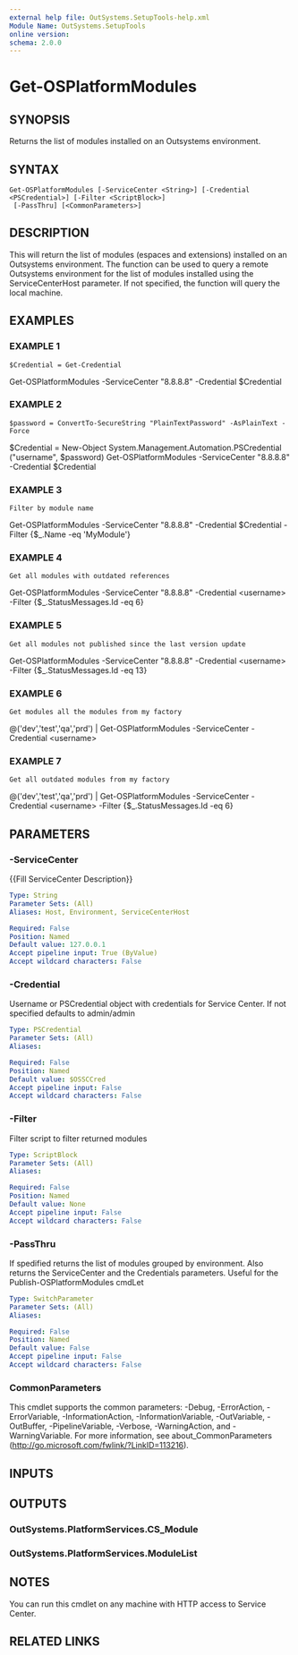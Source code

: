 ```yaml
---
external help file: OutSystems.SetupTools-help.xml
Module Name: OutSystems.SetupTools
online version:
schema: 2.0.0
---
```


# Get-OSPlatformModules

## SYNOPSIS
Returns the list of modules installed on an Outsystems environment.

## SYNTAX

```
Get-OSPlatformModules [-ServiceCenter <String>] [-Credential <PSCredential>] [-Filter <ScriptBlock>]
 [-PassThru] [<CommonParameters>]
```

## DESCRIPTION
This will return the list of modules (espaces and extensions) installed on an Outsystems environment.
The function can be used to query a remote Outsystems environment for the list of modules installed using the ServiceCenterHost parameter.
If not specified, the function will query the local machine.

## EXAMPLES

### EXAMPLE 1
```
$Credential = Get-Credential
```

Get-OSPlatformModules -ServiceCenter "8.8.8.8" -Credential $Credential

### EXAMPLE 2
```
$password = ConvertTo-SecureString "PlainTextPassword" -AsPlainText -Force
```

$Credential = New-Object System.Management.Automation.PSCredential ("username", $password)
Get-OSPlatformModules -ServiceCenter "8.8.8.8" -Credential $Credential

### EXAMPLE 3
```
Filter by module name
```

Get-OSPlatformModules -ServiceCenter "8.8.8.8" -Credential $Credential -Filter {$_.Name -eq 'MyModule'}

### EXAMPLE 4
```
Get all modules with outdated references
```

Get-OSPlatformModules -ServiceCenter "8.8.8.8" -Credential \<username\> -Filter {$_.StatusMessages.Id -eq 6}

### EXAMPLE 5
```
Get all modules not published since the last version update
```

Get-OSPlatformModules -ServiceCenter "8.8.8.8" -Credential \<username\> -Filter {$_.StatusMessages.Id -eq 13}

### EXAMPLE 6
```
Get modules all the modules from my factory
```

@('dev','test','qa','prd') | Get-OSPlatformModules -ServiceCenter -Credential \<username\>

### EXAMPLE 7
```
Get all outdated modules from my factory
```

@('dev','test','qa','prd') | Get-OSPlatformModules -ServiceCenter -Credential \<username\> -Filter {$_.StatusMessages.Id -eq 6}

## PARAMETERS

### -ServiceCenter
{{Fill ServiceCenter Description}}

```yaml
Type: String
Parameter Sets: (All)
Aliases: Host, Environment, ServiceCenterHost

Required: False
Position: Named
Default value: 127.0.0.1
Accept pipeline input: True (ByValue)
Accept wildcard characters: False
```

### -Credential
Username or PSCredential object with credentials for Service Center.
If not specified defaults to admin/admin

```yaml
Type: PSCredential
Parameter Sets: (All)
Aliases:

Required: False
Position: Named
Default value: $OSSCCred
Accept pipeline input: False
Accept wildcard characters: False
```

### -Filter
Filter script to filter returned modules

```yaml
Type: ScriptBlock
Parameter Sets: (All)
Aliases:

Required: False
Position: Named
Default value: None
Accept pipeline input: False
Accept wildcard characters: False
```

### -PassThru
If spedified returns the list of modules grouped by environment.
Also returns the ServiceCenter and the Credentials parameters.
Useful for the Publish-OSPlatformModules cmdLet

```yaml
Type: SwitchParameter
Parameter Sets: (All)
Aliases:

Required: False
Position: Named
Default value: False
Accept pipeline input: False
Accept wildcard characters: False
```

### CommonParameters
This cmdlet supports the common parameters: -Debug, -ErrorAction, -ErrorVariable, -InformationAction, -InformationVariable, -OutVariable, -OutBuffer, -PipelineVariable, -Verbose, -WarningAction, and -WarningVariable.
For more information, see about_CommonParameters (http://go.microsoft.com/fwlink/?LinkID=113216).

## INPUTS

## OUTPUTS

### OutSystems.PlatformServices.CS_Module
### OutSystems.PlatformServices.ModuleList
## NOTES
You can run this cmdlet on any machine with HTTP access to Service Center.

## RELATED LINKS
